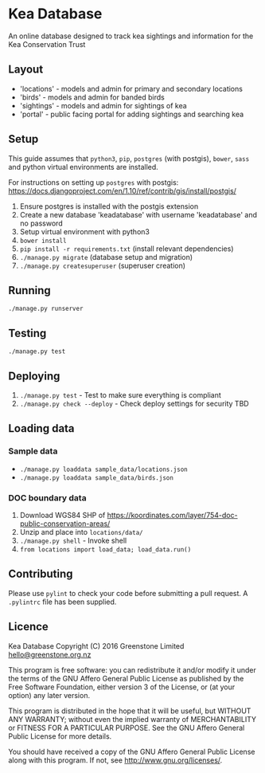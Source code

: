 # Kea Database
An online database designed to track kea sightings and information for the Kea Conservation Trust


## Layout
* 'locations' - models and admin for primary and secondary locations
* 'birds' - models and admin for banded birds
* 'sightings' - models and admin for sightings of kea
* 'portal' - public facing portal for adding sightings and searching kea


## Setup
This guide assumes that `python3`, `pip`, `postgres` (with postgis), `bower`, `sass` and python
virtual environments are installed.

For instructions on setting up `postgres` with postgis:
<https://docs.djangoproject.com/en/1.10/ref/contrib/gis/install/postgis/>

1. Ensure postgres is installed with the postgis extension
2. Create a new database 'keadatabase' with username 'keadatabase' and no password
3. Setup virtual environment with python3
4. `bower install`
5. `pip install -r requirements.txt` (install relevant dependencies)
6. `./manage.py migrate` (database setup and migration)
7. `./manage.py createsuperuser` (superuser creation)


## Running
`./manage.py runserver`


## Testing
`./manage.py test`


## Deploying
1. `./manage.py test` - Test to make sure everything is compliant
2. `./manage.py check --deploy` - Check deploy settings for security
TBD


## Loading data
### Sample data
* `./manage.py loaddata sample_data/locations.json`
* `./manage.py loaddata sample_data/birds.json`


### DOC boundary data
1. Download WGS84 SHP of <https://koordinates.com/layer/754-doc-public-conservation-areas/>
2. Unzip and place into `locations/data/`
3. `./manage.py shell` - Invoke shell
4. `from locations import load_data; load_data.run()`


## Contributing
Please use `pylint` to check your code before submitting a pull request.
A `.pylintrc` file has been supplied.


## Licence
Kea Database
Copyright (C) 2016 Greenstone Limited <hello@greenstone.org.nz>

This program is free software: you can redistribute it and/or modify
it under the terms of the GNU Affero General Public License as published by
the Free Software Foundation, either version 3 of the License, or
(at your option) any later version.

This program is distributed in the hope that it will be useful,
but WITHOUT ANY WARRANTY; without even the implied warranty of
MERCHANTABILITY or FITNESS FOR A PARTICULAR PURPOSE.  See the
GNU Affero General Public License for more details.

You should have received a copy of the GNU Affero General Public License
along with this program.  If not, see <http://www.gnu.org/licenses/>.
